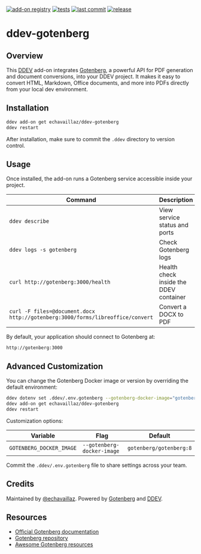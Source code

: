 [![add-on registry](https://img.shields.io/badge/DDEV-Add--on_Registry-blue)](https://addons.ddev.com)
[![tests](https://github.com/echavaillaz/ddev-gotenberg/actions/workflows/tests.yml/badge.svg?branch=main)](https://github.com/echavaillaz/ddev-gotenberg/actions/workflows/tests.yml?query=branch%3Amain)
[![last commit](https://img.shields.io/github/last-commit/echavaillaz/ddev-gotenberg)](https://github.com/echavaillaz/ddev-gotenberg/commits)
[![release](https://img.shields.io/github/v/release/echavaillaz/ddev-gotenberg)](https://github.com/echavaillaz/ddev-gotenberg/releases/latest)

# ddev-gotenberg

## Overview

This [DDEV](https://ddev.com/) add-on integrates [Gotenberg](https://gotenberg.dev), a powerful API for PDF generation and document conversions, into your DDEV project.
It makes it easy to convert HTML, Markdown, Office documents, and more into PDFs directly from your local dev environment.

## Installation

```bash
ddev add-on get echavaillaz/ddev-gotenberg
ddev restart
```

After installation, make sure to commit the `.ddev` directory to version control.

## Usage

Once installed, the add-on runs a Gotenberg service accessible inside your project.

| Command                                                                        | Description                            |
|--------------------------------------------------------------------------------|----------------------------------------|
| `ddev describe`                                                                | View service status and ports          |
| `ddev logs -s gotenberg`                                                       | Check Gotenberg logs                   |
| `curl http://gotenberg:3000/health`                                            | Health check inside the DDEV container |
| `curl -F files=@document.docx http://gotenberg:3000/forms/libreoffice/convert` | Convert a DOCX to PDF                  |

By default, your application should connect to Gotenberg at:

```
http://gotenberg:3000
```

## Advanced Customization

You can change the Gotenberg Docker image or version by overriding the default environment:

```bash
ddev dotenv set .ddev/.env.gotenberg --gotenberg-docker-image="gotenberg/gotenberg:8"
ddev add-on get echavaillaz/ddev-gotenberg
ddev restart
```

Customization options:

| Variable                 | Flag                       | Default                 |
|--------------------------|----------------------------|-------------------------|
| `GOTENBERG_DOCKER_IMAGE` | `--gotenberg-docker-image` | `gotenberg/gotenberg:8` |

Commit the `.ddev/.env.gotenberg` file to share settings across your team.

## Credits

Maintained by [@echavaillaz](https://github.com/echavaillaz).
Powered by [Gotenberg](https://gotenberg.dev) and [DDEV](https://ddev.com/).

## Resources

* [Official Gotenberg documentation](https://gotenberg.dev)
* [Gotenberg repository](https://github.com/gotenberg/gotenberg)
* [Awesome Gotenberg resources](https://github.com/gotenberg/awesome-gotenberg)
